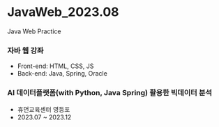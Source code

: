 # JavaWeb_2023.08
Java Web Practice

### 자바 웹 강좌
- Front-end: HTML, CSS, JS
- Back-end: Java, Spring, Oracle

### AI 데이터플랫폼(with Python, Java Spring) 활용한 빅데이터 분석
- 휴먼교육센터 영등포
- 2023.07 ~ 2023.12
